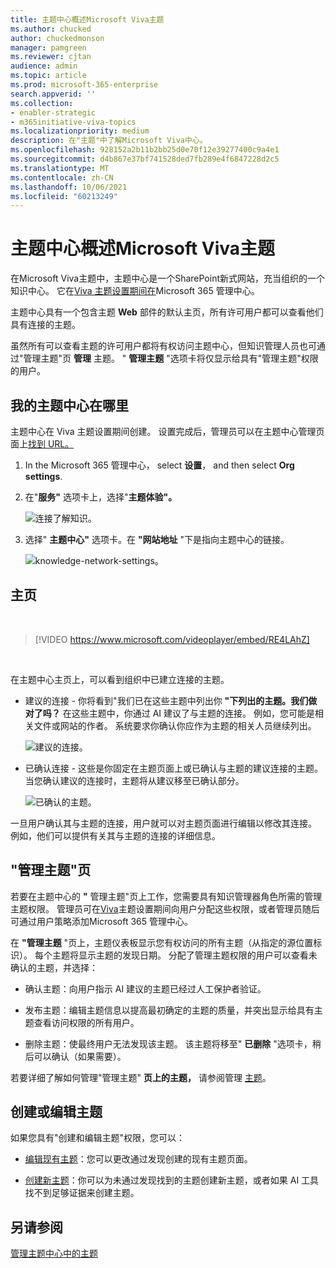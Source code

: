 ```yaml
---
title: 主题中心概述Microsoft Viva主题
ms.author: chucked
author: chuckedmonson
manager: pamgreen
ms.reviewer: cjtan
audience: admin
ms.topic: article
ms.prod: microsoft-365-enterprise
search.appverid: ''
ms.collection:
- enabler-strategic
- m365initiative-viva-topics
ms.localizationpriority: medium
description: 在"主题"中了解Microsoft Viva中心。
ms.openlocfilehash: 928152a2b11b2bb25d0e70f12e39277400c9a4e1
ms.sourcegitcommit: d4b867e37bf741528ded7fb289e4f6847228d2c5
ms.translationtype: MT
ms.contentlocale: zh-CN
ms.lasthandoff: 10/06/2021
ms.locfileid: "60213249"
---
```

# <a name="topic-center-overview-in-microsoft-viva-topics"></a>主题中心概述Microsoft Viva主题

在Microsoft Viva主题中，主题中心是一个SharePoint新式网站，充当组织的一个知识中心。 它在[Viva 主题设置期间在](set-up-topic-experiences.md)Microsoft 365 管理中心。

主题中心具有一个包含主题 **Web** 部件的默认主页，所有许可用户都可以查看他们具有连接的主题。

虽然所有可以查看主题的许可用户都将有权访问主题中心，但知识管理人员也可通过"管理主题"页 **管理** 主题。 " **管理主题** "选项卡将仅显示给具有"管理主题"权限的用户。

## <a name="where-is-my-topic-center"></a>我的主题中心在哪里

主题中心在 Viva 主题设置期间创建。 设置完成后，管理员可以在主题中心管理页面上[找到 URL。](./topic-experiences-administration.md#to-access-topics-management-settings)


1. In the Microsoft 365 管理中心， select **设置**， and then select **Org settings**.
2. 在"**服务"** 选项卡上，选择"**主题体验"。**

    ![连接了解知识。](../media/admin-org-knowledge-options-completed.png)

3. 选择" **主题中心"** 选项卡。在 **"网站地址** "下是指向主题中心的链接。

    ![knowledge-network-settings。](../media/knowledge-network-settings-topic-center.png)

## <a name="home-page"></a>主页

</br>

> [!VIDEO https://www.microsoft.com/videoplayer/embed/RE4LAhZ]

</br>

在主题中心主页上，可以看到组织中已建立连接的主题。

- 建议的连接 - 你将看到"我们已在这些主题中列出你 **"下列出的主题。我们做对了吗？** 在这些主题中，你通过 AI 建议了与主题的连接。 例如，您可能是相关文件或网站的作者。 系统要求你确认你应作为主题的相关人员继续列出。

   ![建议的连接。](../media/knowledge-management/my-topics.png)

- 已确认连接 - 这些是你固定在主题页面上或已确认与主题的建议连接的主题。 当您确认建议的连接时，主题将从建议移至已确认部分。

   ![已确认的主题。](../media/knowledge-management/my-topics-confirmed.png)

一旦用户确认其与主题的连接，用户就可以对主题页面进行编辑以修改其连接。 例如，他们可以提供有关其与主题的连接的详细信息。

## <a name="manage-topics-page"></a>"管理主题"页

若要在主题中心的 **"** 管理主题"页上工作，您需要具有知识管理器角色所需的管理主题权限。 管理员可在[Viva](set-up-topic-experiences.md)主题设置期间向用户分配这些权限，或者管理员随后可通过用户[](topic-experiences-knowledge-rules.md)策略添加Microsoft 365 管理中心。

在 **"管理主题** "页上，主题仪表板显示您有权访问的所有主题（从指定的源位置标识）。 每个主题将显示主题的发现日期。 分配了管理主题权限的用户可以查看未确认的主题，并选择：

- 确认主题：向用户指示 AI 建议的主题已经过人工保护者验证。

- 发布主题：编辑主题信息以提高最初确定的主题的质量，并突出显示给具有主题查看访问权限的所有用户。

- 删除主题：使最终用户无法发现该主题。 该主题将移至" **已删除** "选项卡，稍后可以确认（如果需要）。

若要详细了解如何管理"管理主题" **页上的主题，** 请参阅管理 [主题](manage-topics.md)。

## <a name="create-or-edit-a-topic"></a>创建或编辑主题

如果您具有"创建和编辑主题"权限，您可以：

- [编辑现有主题](edit-a-topic.md)：您可以更改通过发现创建的现有主题页面。

- [创建新主题](create-a-topic.md)：你可以为未通过发现找到的主题创建新主题，或者如果 AI 工具找不到足够证据来创建主题。

## <a name="see-also"></a>另请参阅

[管理主题中心中的主题](manage-topics.md)
